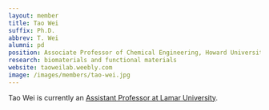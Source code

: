 ```yaml
---
layout: member
title: Tao Wei
suffix: Ph.D.
abbrev: T. Wei
alumni: pd
position: Associate Professor of Chemical Engineering, Howard University
research: biomaterials and functional materials
website: taoweilab.weebly.com
image: /images/members/tao-wei.jpg
---
```


Tao Wei is currently an [Assistant Professor at Lamar University](https://engineering.lamar.edu/chemical/faculty/tao-wei.html).
